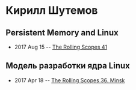 # Кирилл Шутемов

## Persistent Memory and Linux
- 2017 Aug 15 -- [The Rolling Scopes 41](https://www.youtube.com/watch?v=wdys2FjFFXs&t=6145s)    
## Модель разработки ядра Linux
- 2017 Apr 18 -- [The Rolling Scopes 36. Minsk](https://www.youtube.com/watch?v=OxxRw02C_Ys)    
